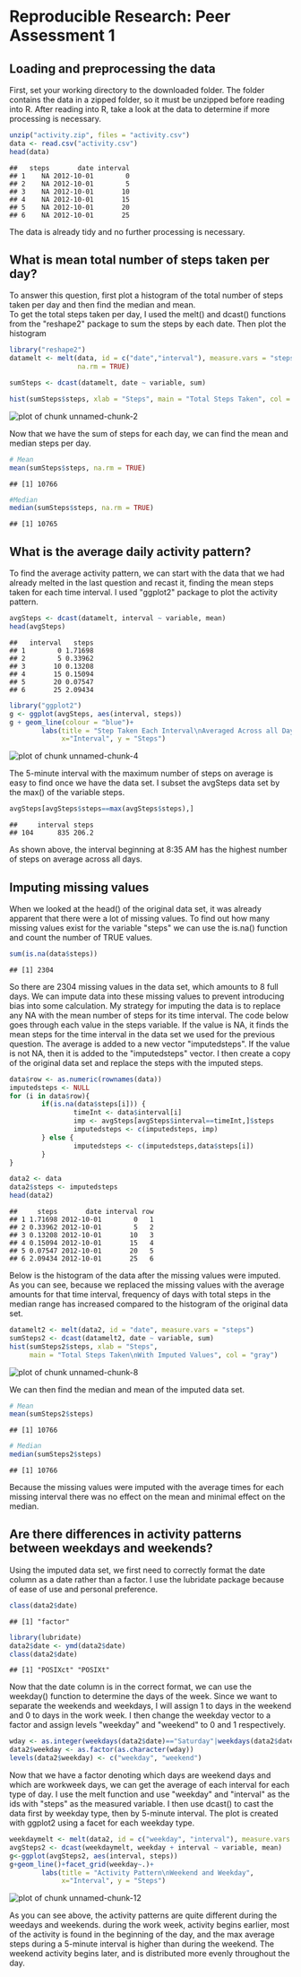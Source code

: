 # Reproducible Research: Peer Assessment 1


## Loading and preprocessing the data
First, set your working directory to the downloaded folder. The folder contains the data in a zipped folder, so it must be unzipped before reading into R. After reading into R, take a look at the data to determine if more processing is necessary.  


```r
unzip("activity.zip", files = "activity.csv")
data <- read.csv("activity.csv")
head(data)
```

```
##   steps       date interval
## 1    NA 2012-10-01        0
## 2    NA 2012-10-01        5
## 3    NA 2012-10-01       10
## 4    NA 2012-10-01       15
## 5    NA 2012-10-01       20
## 6    NA 2012-10-01       25
```
  
The data is already tidy and no further processing is necessary.  



## What is mean total number of steps taken per day?
To answer this question, first plot a histogram of the total number of steps taken per day and then find the median and mean.  
To get the total steps taken per day, I used the melt() and dcast() functions from the "reshape2" package to sum the steps by each date. Then plot the histogram

```r
library("reshape2")
datamelt <- melt(data, id = c("date","interval"), measure.vars = "steps", 
                 na.rm = TRUE)  

sumSteps <- dcast(datamelt, date ~ variable, sum)

hist(sumSteps$steps, xlab = "Steps", main = "Total Steps Taken", col = "gray")
```

![plot of chunk unnamed-chunk-2](figure/unnamed-chunk-2.png) 
  
Now that we have the sum of steps for each day, we can find the mean and median steps per day.  


```r
# Mean
mean(sumSteps$steps, na.rm = TRUE)
```

```
## [1] 10766
```

```r
#Median
median(sumSteps$steps, na.rm = TRUE)
```

```
## [1] 10765
```


## What is the average daily activity pattern?
To find the average activity pattern, we can start with the data that we had already melted in the last question and recast it, finding the mean steps taken for each time interval. I used "ggplot2" package to plot the activity pattern.  


```r
avgSteps <- dcast(datamelt, interval ~ variable, mean)
head(avgSteps)
```

```
##   interval   steps
## 1        0 1.71698
## 2        5 0.33962
## 3       10 0.13208
## 4       15 0.15094
## 5       20 0.07547
## 6       25 2.09434
```

```r
library("ggplot2")
g <- ggplot(avgSteps, aes(interval, steps))
g + geom_line(colour = "blue")+
        labs(title = "Step Taken Each Interval\nAveraged Across all Days",
             x="Interval", y = "Steps")
```

![plot of chunk unnamed-chunk-4](figure/unnamed-chunk-4.png) 
  
The 5-minute interval with the maximum number of steps on average is easy to find once we have the data set. I subset the avgSteps data set by the max() of the variable steps.

```r
avgSteps[avgSteps$steps==max(avgSteps$steps),]
```

```
##     interval steps
## 104      835 206.2
```
  
As shown above, the interval beginning at 8:35 AM has the highest number of steps on average across all days.  

## Imputing missing values
When we looked at the head() of the original data set, it was already apparent that there were a lot of missing values. To find out how many missing values exist for the variable "steps" we can use the is.na() function and count the number of TRUE values.
  

```r
sum(is.na(data$steps))
```

```
## [1] 2304
```
  
So there are 2304 missing values in the data set, which amounts to 8 full days. We can impute data into these missing values to prevent introducing bias into some calculation. My strategy for imputing the data is to replace any NA with the mean number of steps for its time interval. The code below goes through each value in the steps variable. If the value is NA, it finds the mean steps for the time interval in the data set we used for the previous question. The average is added to a new vector "imputedsteps". If the value is not NA, then it is added to the "imputedsteps" vector. I then create a copy of the original data set and replace the steps with the imputed steps.


```r
data$row <- as.numeric(rownames(data))
imputedsteps <- NULL
for (i in data$row){
        if(is.na(data$steps[i])) {
                timeInt <- data$interval[i]
                imp <- avgSteps[avgSteps$interval==timeInt,]$steps
                imputedsteps <- c(imputedsteps, imp)
        } else {
                imputedsteps <- c(imputedsteps,data$steps[i])
        }
}

data2 <- data
data2$steps <- imputedsteps
head(data2)
```

```
##     steps       date interval row
## 1 1.71698 2012-10-01        0   1
## 2 0.33962 2012-10-01        5   2
## 3 0.13208 2012-10-01       10   3
## 4 0.15094 2012-10-01       15   4
## 5 0.07547 2012-10-01       20   5
## 6 2.09434 2012-10-01       25   6
```

Below is the histogram of the data after the missing values were imputed. As you can see, because we replaced the missing values with the average amounts for that time interval, frequency of days with total steps in the median range has increased compared to the histogram of the original data set.


```r
datamelt2 <- melt(data2, id = "date", measure.vars = "steps")
sumSteps2 <- dcast(datamelt2, date ~ variable, sum)
hist(sumSteps2$steps, xlab = "Steps", 
     main = "Total Steps Taken\nWith Imputed Values", col = "gray")
```

![plot of chunk unnamed-chunk-8](figure/unnamed-chunk-8.png) 

  
We can then find the median and mean of the imputed data set.   

```r
# Mean
mean(sumSteps2$steps)
```

```
## [1] 10766
```

```r
# Median
median(sumSteps2$steps)
```

```
## [1] 10766
```

Because the missing values were imputed with the average times for each missing interval there was no effect on the mean and minimal effect on the median.

## Are there differences in activity patterns between weekdays and weekends?
Using the imputed data set, we first need to correctly format the date column as a date rather than a factor. I use the lubridate package because of ease of use and personal preference.

```r
class(data2$date)
```

```
## [1] "factor"
```

```r
library(lubridate)
data2$date <- ymd(data2$date)
class(data2$date)
```

```
## [1] "POSIXct" "POSIXt"
```
  
Now that the date column is in the correct format, we can use the weekday() function to determine the days of the week. Since we want to separate the weekends and weekdays, I will assign 1 to days in the weekend and 0 to days in the work week. I then change the weekday vector to a factor and assign levels "weekday" and "weekend" to 0 and 1 respectively.


```r
wday <- as.integer(weekdays(data2$date)=="Saturday"|weekdays(data2$date)=="Sunday")
data2$weekday <- as.factor(as.character(wday))
levels(data2$weekday) <- c("weekday", "weekend")
```

Now that we have a factor denoting which days are weekend days and which are workweek days, we can get the average of each interval for each type of day. I use the melt function and use "weekday" and "interval" as the ids with "steps" as the measured variable. I then use dcast() to cast the data first by weekday type, then by 5-minute interval. The plot is created with ggplot2 using a facet for each weekday type.



```r
weekdaymelt <- melt(data2, id = c("weekday", "interval"), measure.vars = "steps")
avgSteps2 <- dcast(weekdaymelt, weekday + interval ~ variable, mean)
g<-ggplot(avgSteps2, aes(interval, steps))
g+geom_line()+facet_grid(weekday~.)+
        labs(title = "Activity Pattern\nWeekend and Weekday",
             x="Interval", y = "Steps")
```

![plot of chunk unnamed-chunk-12](figure/unnamed-chunk-12.png) 
  
As you can see above, the activity patterns are quite different during the weedays and weekends. during the work week, activity begins earlier, most of the activity is found in the beginning of the day, and the max average steps during a 5-minute interval is higher than during the weekend. The weekend activity begins later, and is distributed more evenly throughout the day.
